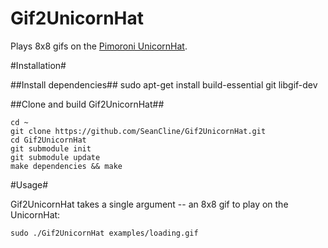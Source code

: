Gif2UnicornHat
==============

Plays 8x8 gifs on the [Pimoroni UnicornHat](http://shop.pimoroni.com/products/unicorn-hat).

#Installation#

##Install dependencies##
	sudo apt-get install build-essential git libgif-dev

##Clone and build Gif2UnicornHat##

	cd ~
	git clone https://github.com/SeanCline/Gif2UnicornHat.git
	cd Gif2UnicornHat
	git submodule init
	git submodule update
	make dependencies && make


#Usage#
	
Gif2UnicornHat takes a single argument -- an 8x8 gif to play on the UnicornHat:

	sudo ./Gif2UnicornHat examples/loading.gif
